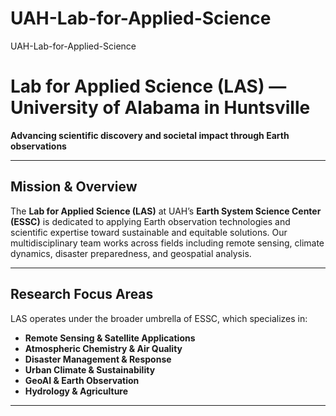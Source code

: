 # UAH-Lab-for-Applied-Science
UAH-Lab-for-Applied-Science

# Lab for Applied Science (LAS) — University of Alabama in Huntsville

**Advancing scientific discovery and societal impact through Earth observations**

---

## Mission & Overview

The **Lab for Applied Science (LAS)** at UAH’s **Earth System Science Center (ESSC)** is dedicated to applying Earth observation technologies and scientific expertise toward sustainable and equitable solutions. Our multidisciplinary team works across fields including remote sensing, climate dynamics, disaster preparedness, and geospatial analysis.

---

## Research Focus Areas

LAS operates under the broader umbrella of ESSC, which specializes in:
- **Remote Sensing & Satellite Applications**
- **Atmospheric Chemistry & Air Quality**
- **Disaster Management & Response**
- **Urban Climate & Sustainability**
- **GeoAI & Earth Observation**
- **Hydrology & Agriculture** 

---

